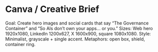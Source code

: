 # Canva / Creative Brief

Goal: Create hero images and social cards that say “The Governance Container” and “So AIs don’t own your apps… or you.”
Sizes: Web hero 1920x1080, LinkedIn 1200x627, X 1600x900, square 1080x1080.
Style: Minimalist, grayscale + single accent. Metaphors: open box, shield, container ring.
